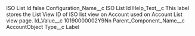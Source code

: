 <?xml version="1.0" encoding="UTF-8"?>
<CustomMetadata xmlns="http://soap.sforce.com/2006/04/metadata" xmlns:xsi="http://www.w3.org/2001/XMLSchema-instance" xmlns:xsd="http://www.w3.org/2001/XMLSchema">
    <label>ISO List Id</label>
    <protected>false</protected>
    <values>
        <field>Configuration_Name__c</field>
        <value xsi:type="xsd:string">ISO List Id</value>
    </values>
    <values>
        <field>Help_Text__c</field>
        <value xsi:type="xsd:string">This label stores the List View ID of ISO list view on Account used on Account List view page.</value>
    </values>
    <values>
        <field>Id_Value__c</field>
        <value xsi:type="xsd:string">10190000002Y9Nn</value>
    </values>
    <values>
        <field>Parent_Component_Name__c</field>
        <value xsi:type="xsd:string">AccountObject</value>
    </values>
    <values>
        <field>Type__c</field>
        <value xsi:type="xsd:string">Label</value>
    </values>
</CustomMetadata>
